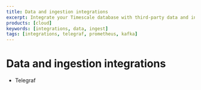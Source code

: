 ```yaml
---
title: Data and ingestion integrations
excerpt: Integrate your Timescale database with third-party data and ingestion solutions
products: [cloud]
keywords: [integrations, data, ingest]
tags: [integrations, telegraf, prometheus, kafka]
---
```




# Data and ingestion integrations

*   Telegraf
